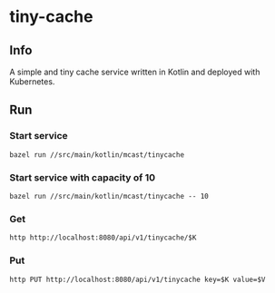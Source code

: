 # tiny-cache

## Info
A simple and tiny cache service written in Kotlin and deployed with Kubernetes.

## Run

### Start service
```
bazel run //src/main/kotlin/mcast/tinycache
```

### Start service with capacity of 10
```
bazel run //src/main/kotlin/mcast/tinycache -- 10
```

### Get
```
http http://localhost:8080/api/v1/tinycache/$K
```

### Put
```
http PUT http://localhost:8080/api/v1/tinycache key=$K value=$V
```
